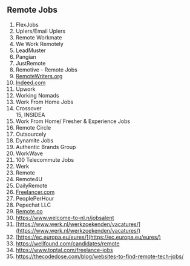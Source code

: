 ## Remote Jobs
1. FlexJobs  
2. Uplers/Email Uplers  
3. Remote Workmate  
4. We Work Remotely  
5. LeadMuster  
6. Pangian  
7. JustRemote  
8. Remotive - Remote Jobs  
9. [RemoteWriters.org](http://remotewriters.org/)  
10. [Indeed.com](http://indeed.com/)  
11. Upwork  
12. Working Nomads  
13. Work From Home Jobs  
14. Crossover  
15, INSIDEA  
16. Work From Home/ Fresher & Experience Jobs  
17. Remote Circle  
18. Outsourcely  
19. Dynamite Jobs  
20. Authentic Brands Group  
21. WorkWave  
22. 100 Telecommute Jobs  
23. Werk  
24. Remote  
25. Remote4U  
26. DailyRemote  
27. [Freelancer.com](http://freelancer.com/)  
28. PeoplePerHour  
29. Pepechat LLC  
30. [Remote.co](http://remote.co/)
31. https://www.welcome-to-nl.n/jobsalent  
32. [https://www.werk.nl/werkzoekenden/vacatures/](https://www.werk.nl/werkzoekenden/vacatures/)  
33. [https://ec.europa.eu/eures/](https://ec.europa.eu/eures/)
34. https://wellfound.com/candidates/remote
35. https://www.toptal.com/freelance-jobs
36. https://thecodedose.com/blog/websites-to-find-remote-tech-jobs/